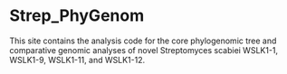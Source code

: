 # Strep_PhyGenom
This site contains the analysis code for the core phylogenomic tree and comparative genomic analyses of novel Streptomyces scabiei WSLK1-1, WSLK1-9, WSLK1-11, and WSLK1-12.
